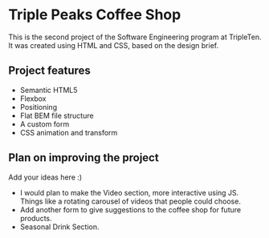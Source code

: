 # Triple Peaks Coffee Shop

This is the second project of the Software Engineering program at TripleTen. It was created using HTML and CSS, based on the design brief.

## Project features

- Semantic HTML5
- Flexbox
- Positioning
- Flat BEM file structure
- A custom form
- CSS animation and transform

## Plan on improving the project

Add your ideas here :)

- I would plan to make the Video section, more interactive using JS. Things like a rotating carousel of videos    that people could choose.
- Add another form to give suggestions to the coffee shop for future products.
- Seasonal Drink Section.

